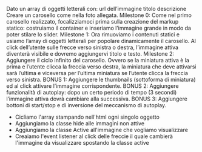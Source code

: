 Dato un array di oggetti letterali con:
url dell’immagine
titolo
descrizione Creare un carosello come nella foto allegata.
Milestone 0:
Come nel primo carosello realizzato, focalizziamoci prima sulla creazione del markup statico: costruiamo il container e inseriamo l’immagine grande in modo da poter stilare lo slider.
Milestone 1:
Ora rimuoviamo i contenuti statici e usiamo l’array di oggetti letterali per popolare dinamicamente il carosello.
Al click dell’utente sulle frecce verso sinistra o destra, l’immagine attiva diventerà visibile e dovremo aggiungervi titolo e testo.
Milestone 2:
Aggiungere il ciclo infinito del carosello. Ovvero se la miniatura attiva è la prima e l’utente clicca la freccia verso destra, la miniatura che deve attivarsi sarà l’ultima e viceversa per l’ultima miniatura se l’utente clicca la freccia verso sinistra.
BONUS 1:
Aggiungere le thumbnails (sottoforma di miniatura) ed al click attivare l’immagine corrispondente.
BONUS 2:
Aggiungere funzionalità di autoplay: dopo un certo periodo di tempo (3 secondi) l’immagine attiva dovrà cambiare alla successiva.
BONUS 3:
Aggiungere bottoni di start/stop e di inversione del meccanismo di autoplay.

- Cicliamo l'array stampando nell'html ogni singolo oggetto
- Aggiungiamo la classe hide alle immagini non attive
- Aggiungiamo la classe Active all'immagine che vogliamo visualizzare
- Creaiamo l'event listener al click delle freccie il quale cambierà l'immagine da visualizzare spostando la classe active

